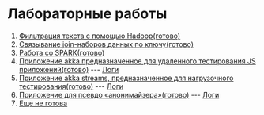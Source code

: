 # Лабораторные работы #
1. [Фильтрация текста с помощью Hadoop(готово)]()
2. [Связывание join-наборов данных по ключу(готово)](https://github.com/atommaks/lab_2/tree/master/src/main/java/ru/bmstu/lab2)
3. [Работа со SPARK(готово)](https://github.com/atommaks/lab_2/tree/master/src/main/java/ru/bmstu/lab3)
4. [Приложение akka предназначенное для удаленного тестирования
JS приложений(готово)](https://github.com/atommaks/lab_2/tree/master/src/main/java/ru/bmstu/lab4) --- [Логи](https://github.com/atommaks/lab_2/blob/master/MyLog.log)
5. [Приложение akka streams, предназначенное для нагрузочного тестирования(готово)](https://github.com/atommaks/lab_2/tree/master/src/main/java/ru/bmstu/lab5) --- [Логи](https://github.com/atommaks/lab_2/blob/master/lab5.log)
6. [Приложение для псевдо «анонимайзера»(готово)](https://github.com/atommaks/lab_2/tree/master/src/main/java/ru/bmstu/lab6)  ---  [Логи](https://github.com/atommaks/lab_2/blob/master/lab6.log)
7. [Еще не готова]()